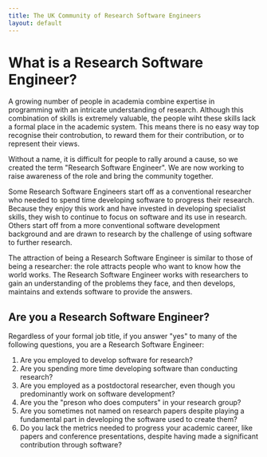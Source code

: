 ```yaml
---
title: The UK Community of Research Software Engineers
layout: default
---
```


What is a Research Software Engineer?
=====================================

A growing number of people in academia combine expertise in programming with
an intricate understanding of research. Although this combination of skills is
extremely valuable, the people wiht these skills lack a formal place in the
academic system. This means there is no easy way top recognise their controbution,
to reward them for their contribution, or to represent their views.

Without a name, it is difficult for people to rally around a cause, so we created the term
"Research Software Engineer". We are now working to raise awareness of the role and
bring the community together.

Some Research Software Engineers start off as a conventional researcher who needed to spend time
developing software to progress their research. Because they enjoy this work and have invested 
in developing specialist skills, they wish to continue to focus on software and its use in research.
Others start off from a more conventional software development background and are drawn to research
by the challenge of using software to further research.

The attraction of being a Research Software Engineer is similar to those of being a researcher:
the role attracts people who want to know how the world works. The Research Software Engineer
works with researchers to gain an understanding of the problems they face, and then develops,
maintains and extends software to provide the answers.

Are you a Research Software Engineer?
-------------------------------------

Regardless of your formal job title, if you answer "yes" to many of the following questions,
you are a Research Software Engineer:

1. Are you employed to develop software for research?
2. Are you spending more time developing software than conducting research?
3. Are you employed as a postdoctoral researcher, even though you predominantly work on software development?
4. Are you the "preson who does computers" in your research group?
5. Are you sometimes not named on research papers despite playing a fundamental part in developing the software 
   used to create them?
6. Do you lack the metrics needed to progress your academic career, like papers and conference presentations,
   despite having made a significant contribution through software?
